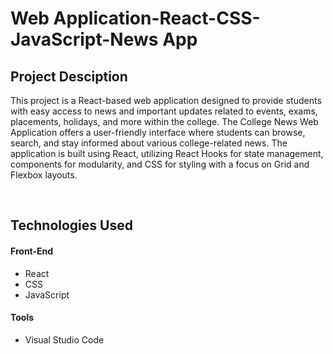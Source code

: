 # Web Application-React-CSS-JavaScript-News App

## Project Desciption
This project is a React-based web application designed to provide students with easy access to news and important updates related to events, exams, placements, holidays, and more within the college. The College News Web Application offers a user-friendly interface where students can browse, search, and stay informed about various college-related news. The application is built using React, utilizing React Hooks for state management, components for modularity, and CSS for styling with a focus on Grid and Flexbox layouts.

<br>

## Technologies Used

#### Front-End
- React
- CSS
- JavaScript

#### Tools
- Visual Studio Code

